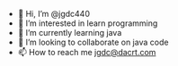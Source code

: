 - 👋 Hi, I’m @jgdc440
- 👀 I’m interested in learn programming
- 🌱 I’m currently learning java
- 💞️ I’m looking to collaborate on java code
- 📫 How to reach me jgdc@dacrt.com

<!---
jgdc440/jgdc440 is a ✨ special ✨ repository because its `README.md` (this file) appears on your GitHub profile.
You can click the Preview link to take a look at your changes.
--->
